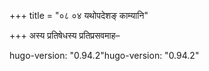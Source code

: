 +++
title = "०८ ०४ यथोपदेशङ् काम्यानि"

+++
अस्य प्रतिषेधस्य प्रतिप्रसवमाह–

hugo-version: "0.94.2"hugo-version: "0.94.2"